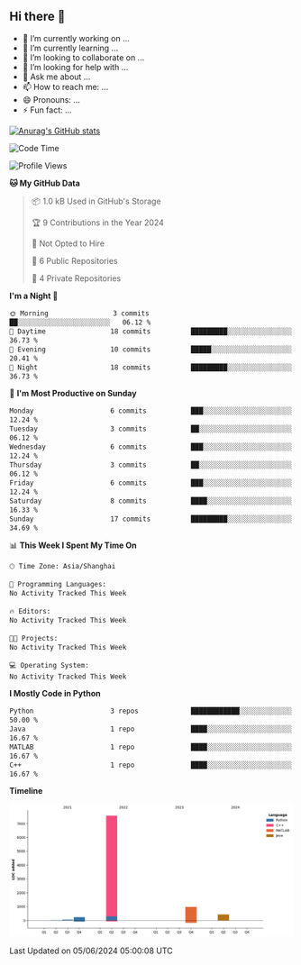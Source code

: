 ## Hi there 👋

- 🔭 I’m currently working on ...
- 🌱 I’m currently learning ...
- 👯 I’m looking to collaborate on ...
- 🤔 I’m looking for help with ...
- 💬 Ask me about ...
- 📫 How to reach me: ...
- 😄 Pronouns: ...
- ⚡ Fun fact: ...

[![Anurag's GitHub stats](https://github-readme-stats.vercel.app/api?username=wuhu-wang)](https://github.com/anuraghazra/github-readme-stats)

<!--START_SECTION:waka-->
![Code Time](http://img.shields.io/badge/Code%20Time-0%20secs-blue)

![Profile Views](http://img.shields.io/badge/Profile%20Views-0-blue)

**🐱 My GitHub Data** 

> 📦 1.0 kB Used in GitHub's Storage 
 > 
> 🏆 9 Contributions in the Year 2024
 > 
> 🚫 Not Opted to Hire
 > 
> 📜 6 Public Repositories 
 > 
> 🔑 4 Private Repositories 
 > 
**I'm a Night 🦉** 

```text
🌞 Morning                3 commits           ██░░░░░░░░░░░░░░░░░░░░░░░   06.12 % 
🌆 Daytime                18 commits          █████████░░░░░░░░░░░░░░░░   36.73 % 
🌃 Evening                10 commits          █████░░░░░░░░░░░░░░░░░░░░   20.41 % 
🌙 Night                  18 commits          █████████░░░░░░░░░░░░░░░░   36.73 % 
```
📅 **I'm Most Productive on Sunday** 

```text
Monday                   6 commits           ███░░░░░░░░░░░░░░░░░░░░░░   12.24 % 
Tuesday                  3 commits           ██░░░░░░░░░░░░░░░░░░░░░░░   06.12 % 
Wednesday                6 commits           ███░░░░░░░░░░░░░░░░░░░░░░   12.24 % 
Thursday                 3 commits           ██░░░░░░░░░░░░░░░░░░░░░░░   06.12 % 
Friday                   6 commits           ███░░░░░░░░░░░░░░░░░░░░░░   12.24 % 
Saturday                 8 commits           ████░░░░░░░░░░░░░░░░░░░░░   16.33 % 
Sunday                   17 commits          █████████░░░░░░░░░░░░░░░░   34.69 % 
```


📊 **This Week I Spent My Time On** 

```text
🕑︎ Time Zone: Asia/Shanghai

💬 Programming Languages: 
No Activity Tracked This Week

🔥 Editors: 
No Activity Tracked This Week

🐱‍💻 Projects: 
No Activity Tracked This Week

💻 Operating System: 
No Activity Tracked This Week
```

**I Mostly Code in Python** 

```text
Python                   3 repos             ████████████░░░░░░░░░░░░░   50.00 % 
Java                     1 repo              ████░░░░░░░░░░░░░░░░░░░░░   16.67 % 
MATLAB                   1 repo              ████░░░░░░░░░░░░░░░░░░░░░   16.67 % 
C++                      1 repo              ████░░░░░░░░░░░░░░░░░░░░░   16.67 % 
```



**Timeline**

![Lines of Code chart](https://raw.githubusercontent.com/wuhu-wang/wuhu-wang/main/assets/bar_graph.png)


 Last Updated on 05/06/2024 05:00:08 UTC
<!--END_SECTION:waka-->